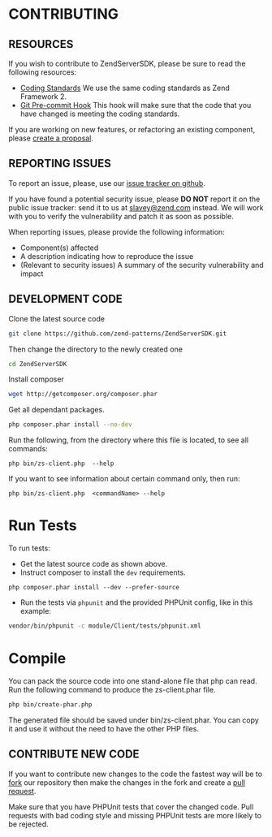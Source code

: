 # CONTRIBUTING

## RESOURCES

If you wish to contribute to ZendServerSDK, please be sure to read the following 
resources:

 -  [Coding Standards](https://github.com/zendframework/zf2/wiki/Coding-Standards)
 We use the same coding standards as Zend Framework 2.
 -  [Git Pre-commit Hook](https://github.com/zendframework/zf2/blob/master/README-GIT.md#pre-commit-hook-optional)
 This hook will make sure that the code that you have changed is meeting the coding standards.


If you are working on new features, or refactoring an existing
component, please [create a proposal](https://github.com/zend-patterns/ZendServerSDK/issues/new).

## REPORTING ISSUES

To report an issue, please, use our [issue tracker on github](https://github.com/zend-patterns/ZendServerSDK/issues).

If you have found a potential security issue, please **DO NOT** report it on the public
issue tracker: send it to us at [slavey@zend.com](mailto:slavey@zend.com) instead.
We will work with you to verify the vulnerability and patch it as soon as possible.

When reporting issues, please provide the following information:

- Component(s) affected
- A description indicating how to reproduce the issue
- (Relevant to security issues) A summary of the security vulnerability and impact

## DEVELOPMENT CODE

Clone the latest source code
```sh
git clone https://github.com/zend-patterns/ZendServerSDK.git
```

Then change the directory to the newly created one
```sh
cd ZendServerSDK
```
	
Install composer
```sh
wget http://getcomposer.org/composer.phar
```

Get all dependant packages.
```sh
php composer.phar install --no-dev
```

Run the following, from the directory where this file is located,  to see all commands:

```
php bin/zs-client.php  --help
```

If you want to see information about certain command only, then run:

```
php bin/zs-client.php  <commandName> --help
```

Run Tests
=========

To run tests:

- Get the latest source code as shown above.
- Instruct composer to install the ```dev``` requirements.
```
php composer.phar install --dev --prefer-source
```
- Run the tests via `phpunit` and the provided PHPUnit config, like in this example:

```sh
vendor/bin/phpunit -c module/Client/tests/phpunit.xml
```

Compile
============
You can pack the source code into one stand-alone file that php can read. 
Run the following command to produce the zs-client.phar file.

```sh
php bin/create-phar.php
```

The generated file should be saved under bin/zs-client.phar. You can copy it
and use it without the need to have the other PHP files.

## CONTRIBUTE NEW CODE
If you want to contribute new changes to the code the fastest way will be to [fork](https://github.com/zend-patterns/ZendServerSDK/#fork-destination-box) our 
repository then make the changes in the fork and create a [pull request](https://help.github.com/articles/using-pull-requests/). 

Make sure that you have PHPUnit tests that cover the changed code.
Pull requests with bad coding style and missing PHPUnit tests are more likely
to be rejected.

